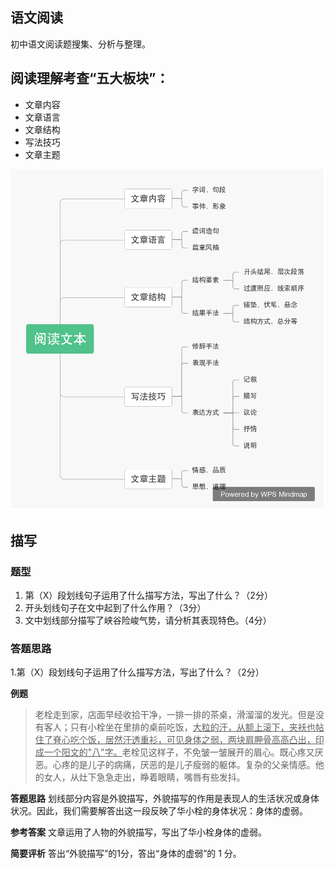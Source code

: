 ## 语文阅读
初中语文阅读题搜集、分析与整理。

## 阅读理解考查“五大板块”：

- 文章内容
- 文章语言
- 文章结构
- 写法技巧
- 文章主题

![](./images/jiegoubankuai.png)

## 描写

### 题型

1. 第（X）段划线句子运用了什么描写方法，写出了什么？（2分）
2. 开头划线句子在文中起到了什么作用？（3分）
3. 文中划线部分描写了峡谷险峻气势，请分析其表现特色。（4分）

### 答题思路

1.第（X）段划线句子运用了什么描写方法，写出了什么？（2分）

**例题** 

> 老栓走到家，店面早经收拾干净，一排一排的茶桌，滑溜溜的发光。但是没有客人；只有小栓坐在里排的桌前吃饭，<u>大粒的汗，从额上滚下，夹袄也帖住了脊心吃个饭，居然汗透重衫，可见身体之弱，两块肩胛骨高高凸出，印成一个阳文的"八"字。</u>老栓见这样子，不免皱一皱展开的眉心。既心疼又厌恶。心疼的是儿子的病痛，厌恶的是儿子瘦弱的躯体。复杂的父亲情感。他的女人，从灶下急急走出，睁着眼睛，嘴唇有些发抖。 



**答题思路** 划线部分内容是外貌描写，外貌描写的作用是表现人的生活状况或身体状况。因此，我们需要解答出这一段反映了华小栓的身体状况：身体的虚弱。

**参考答案** 文章运用了人物的外貌描写，写出了华小栓身体的虚弱。

**简要评析** 答出“外貌描写”的1分，答出“身体的虚弱”的 1 分。
